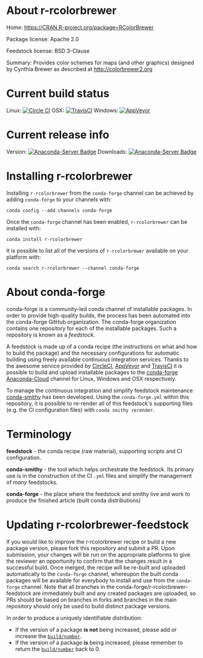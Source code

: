 About r-rcolorbrewer
====================

Home: https://CRAN.R-project.org/package=RColorBrewer

Package license: Apache 2.0

Feedstock license: BSD 3-Clause

Summary: Provides color schemes for maps (and other graphics) designed by Cynthia Brewer as described at http://colorbrewer2.org



Current build status
====================

Linux: [![Circle CI](https://circleci.com/gh/conda-forge/r-rcolorbrewer-feedstock.svg?style=shield)](https://circleci.com/gh/conda-forge/r-rcolorbrewer-feedstock)
OSX: [![TravisCI](https://travis-ci.org/conda-forge/r-rcolorbrewer-feedstock.svg?branch=master)](https://travis-ci.org/conda-forge/r-rcolorbrewer-feedstock)
Windows: [![AppVeyor](https://ci.appveyor.com/api/projects/status/github/conda-forge/r-rcolorbrewer-feedstock?svg=True)](https://ci.appveyor.com/project/conda-forge/r-rcolorbrewer-feedstock/branch/master)

Current release info
====================
Version: [![Anaconda-Server Badge](https://anaconda.org/conda-forge/r-rcolorbrewer/badges/version.svg)](https://anaconda.org/conda-forge/r-rcolorbrewer)
Downloads: [![Anaconda-Server Badge](https://anaconda.org/conda-forge/r-rcolorbrewer/badges/downloads.svg)](https://anaconda.org/conda-forge/r-rcolorbrewer)

Installing r-rcolorbrewer
=========================

Installing `r-rcolorbrewer` from the `conda-forge` channel can be achieved by adding `conda-forge` to your channels with:

```
conda config --add channels conda-forge
```

Once the `conda-forge` channel has been enabled, `r-rcolorbrewer` can be installed with:

```
conda install r-rcolorbrewer
```

It is possible to list all of the versions of `r-rcolorbrewer` available on your platform with:

```
conda search r-rcolorbrewer --channel conda-forge
```


About conda-forge
=================

conda-forge is a community-led conda channel of installable packages.
In order to provide high-quality builds, the process has been automated into the
conda-forge GitHub organization. The conda-forge organization contains one repository
for each of the installable packages. Such a repository is known as a *feedstock*.

A feedstock is made up of a conda recipe (the instructions on what and how to build
the package) and the necessary configurations for automatic building using freely
available continuous integration services. Thanks to the awesome service provided by
[CircleCI](https://circleci.com/), [AppVeyor](http://www.appveyor.com/)
and [TravisCI](https://travis-ci.org/) it is possible to build and upload installable
packages to the [conda-forge](https://anaconda.org/conda-forge)
[Anaconda-Cloud](http://docs.anaconda.org/) channel for Linux, Windows and OSX respectively.

To manage the continuous integration and simplify feedstock maintenance
[conda-smithy](http://github.com/conda-forge/conda-smithy) has been developed.
Using the ``conda-forge.yml`` within this repository, it is possible to re-render all of
this feedstock's supporting files (e.g. the CI configuration files) with ``conda smithy rerender``.


Terminology
===========

**feedstock** - the conda recipe (raw material), supporting scripts and CI configuration.

**conda-smithy** - the tool which helps orchestrate the feedstock.
                   Its primary use is in the construction of the CI ``.yml`` files
                   and simplify the management of *many* feedstocks.

**conda-forge** - the place where the feedstock and smithy live and work to
                  produce the finished article (built conda distributions)


Updating r-rcolorbrewer-feedstock
=================================

If you would like to improve the r-rcolorbrewer recipe or build a new
package version, please fork this repository and submit a PR. Upon submission,
your changes will be run on the appropriate platforms to give the reviewer an
opportunity to confirm that the changes result in a successful build. Once
merged, the recipe will be re-built and uploaded automatically to the
`conda-forge` channel, whereupon the built conda packages will be available for
everybody to install and use from the `conda-forge` channel.
Note that all branches in the conda-forge/r-rcolorbrewer-feedstock are
immediately built and any created packages are uploaded, so PRs should be based
on branches in forks and branches in the main repository should only be used to
build distinct package versions.

In order to produce a uniquely identifiable distribution:
 * If the version of a package **is not** being increased, please add or increase
   the [``build/number``](http://conda.pydata.org/docs/building/meta-yaml.html#build-number-and-string).
 * If the version of a package **is** being increased, please remember to return
   the [``build/number``](http://conda.pydata.org/docs/building/meta-yaml.html#build-number-and-string)
   back to 0.
